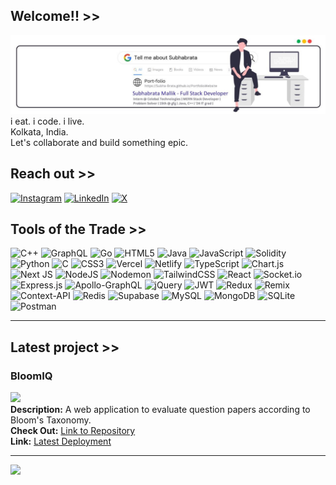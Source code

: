 ## Welcome!! >>
![banner](https://github.com/subha-brata/Subha-Brata/blob/main/Subhabrata_mallik-Header.jpg)
i eat. i code. i live.<br>Kolkata, India.<br>Let's collaborate and build something epic.

## Reach out >>
[![Instagram](https://img.shields.io/badge/Instagram-black?logo=Instagram&logoColor=white&style=for-the-badge&logoWidth=30)](https://instagram.com/r.mallik_jr) [![LinkedIn](https://img.shields.io/badge/LinkedIn-black?logo=linkedin&logoColor=white&style=for-the-badge&logoWidth=30)](https://linkedin.com/in/subha-brata) [![X](https://img.shields.io/badge/X-black?logo=X&logoColor=white&style=for-the-badge&logoWidth=30)](https://x.com/rmallik_jr) 

## Tools of the Trade >>
![C++](https://img.shields.io/badge/C++-black?logo=c%2B%2B&logoColor=white&style=for-the-badge&logoWidth=30) ![GraphQL](https://img.shields.io/badge/GraphQL-black?logo=graphql&logoColor=white&style=for-the-badge&logoWidth=30) ![Go](https://img.shields.io/badge/Go-black?logo=go&logoColor=white&style=for-the-badge&logoWidth=30) ![HTML5](https://img.shields.io/badge/HTML5-black?logo=html5&logoColor=white&style=for-the-badge&logoWidth=30) ![Java](https://img.shields.io/badge/Java-black?logo=openjdk&logoColor=white&style=for-the-badge&logoWidth=30) ![JavaScript](https://img.shields.io/badge/JavaScript-black?logo=javascript&logoColor=white&style=for-the-badge&logoWidth=30) ![Solidity](https://img.shields.io/badge/Solidity-black?logo=solidity&logoColor=white&style=for-the-badge&logoWidth=30) ![Python](https://img.shields.io/badge/Python-black?logo=python&logoColor=white&style=for-the-badge&logoWidth=30) ![C](https://img.shields.io/badge/C-black?logo=c&logoColor=white&style=for-the-badge&logoWidth=30) ![CSS3](https://img.shields.io/badge/CSS3-black?logo=css3&logoColor=white&style=for-the-badge&logoWidth=30) ![Vercel](https://img.shields.io/badge/Vercel-black?logo=vercel&logoColor=white&style=for-the-badge&logoWidth=30) ![Netlify](https://img.shields.io/badge/Netlify-black?logo=netlify&logoColor=white&style=for-the-badge&logoWidth=30) ![TypeScript](https://img.shields.io/badge/TypeScript-black?logo=typescript&logoColor=white&style=for-the-badge&logoWidth=30) ![Chart.js](https://img.shields.io/badge/Chart.js-black?logo=chart.js&logoColor=white&style=for-the-badge&logoWidth=30) ![Next JS](https://img.shields.io/badge/Next.js-black?logo=next.js&logoColor=white&style=for-the-badge&logoWidth=30) ![NodeJS](https://img.shields.io/badge/Node.js-black?logo=node.js&logoColor=white&style=for-the-badge&logoWidth=30) ![Nodemon](https://img.shields.io/badge/Nodemon-black?logo=nodemon&logoColor=white&style=for-the-badge&logoWidth=30) ![TailwindCSS](https://img.shields.io/badge/TailwindCSS-black?logo=tailwind-css&logoColor=white&style=for-the-badge&logoWidth=30) ![React](https://img.shields.io/badge/React-black?logo=react&logoColor=white&style=for-the-badge&logoWidth=30) ![Socket.io](https://img.shields.io/badge/Socket.io-black?logo=socket.io&logoColor=white&style=for-the-badge&logoWidth=30) ![Express.js](https://img.shields.io/badge/Express.js-black?logo=express&logoColor=white&style=for-the-badge&logoWidth=30) ![Apollo-GraphQL](https://img.shields.io/badge/ApolloGraphQL-black?logo=apollo-graphql&logoColor=white&style=for-the-badge&logoWidth=30) ![jQuery](https://img.shields.io/badge/jQuery-black?logo=jquery&logoColor=white&style=for-the-badge&logoWidth=30) ![JWT](https://img.shields.io/badge/JWT-black?logo=json-web-tokens&logoColor=white&style=for-the-badge&logoWidth=30) ![Redux](https://img.shields.io/badge/Redux-black?logo=redux&logoColor=white&style=for-the-badge&logoWidth=30) ![Remix](https://img.shields.io/badge/Remix-black?logo=remix&logoColor=white&style=for-the-badge&logoWidth=30) ![Context-API](https://img.shields.io/badge/Context--API-black?logo=react&logoColor=white&style=for-the-badge&logoWidth=30) ![Redis](https://img.shields.io/badge/Redis-black?logo=redis&logoColor=white&style=for-the-badge&logoWidth=30) ![Supabase](https://img.shields.io/badge/Supabase-black?logo=supabase&logoColor=white&style=for-the-badge&logoWidth=30) ![MySQL](https://img.shields.io/badge/MySQL-black?logo=mysql&logoColor=white&style=for-the-badge&logoWidth=30) ![MongoDB](https://img.shields.io/badge/MongoDB-black?logo=mongodb&logoColor=white&style=for-the-badge&logoWidth=30) ![SQLite](https://img.shields.io/badge/SQLite-black?logo=sqlite&logoColor=white&style=for-the-badge&logoWidth=30) ![Postman](https://img.shields.io/badge/Postman-black?logo=postman&logoColor=white&style=for-the-badge&logoWidth=30)

<hr>

## Latest project >>
### BloomIQ
<img src="https://github.com/subha-brata/BloomIQ/blob/main/BloomIQ.png" height="300px"/><br>
**Description:** A web application to evaluate question papers according to Bloom's Taxonomy.<br>
**Check Out:** [Link to Repository](https://github.com/subha-brata/BloomIQ)<br>
**Link:** [Latest Deployment](https://bloomiq.vercel.app/login)<br>
<hr>

[![](https://visitcount.itsvg.in/api?id=subha-brata&label=Profile%20Views&color=12&icon=5&pretty=true)](https://visitcount.itsvg.in)

